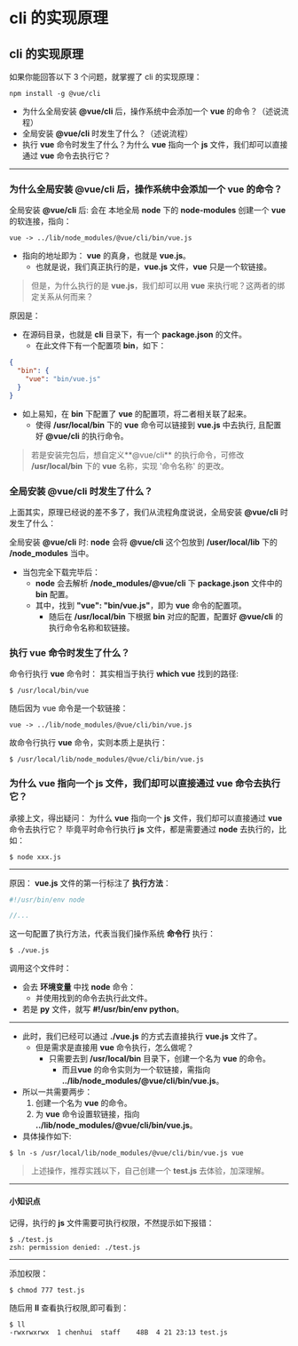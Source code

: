 # cli 的实现原理

## cli 的实现原理

如果你能回答以下 3 个问题，就掌握了 cli 的实现原理：

```
npm install -g @vue/cli
```

- 为什么全局安装 **@vue/cli** 后，操作系统中会添加一个 **vue** 的命令？（述说流程）
- 全局安装 **@vue/cli** 时发生了什么？（述说流程）
- 执行 **vue** 命令时发生了什么？为什么 **vue** 指向一个 **js** 文件，我们却可以直接通过 **vue** 命令去执行它？

---

### 为什么全局安装 **@vue/cli** 后，操作系统中会添加一个 **vue** 的命令？

全局安装 **@vue/cli** 后:
会在 本地全局 **node** 下的 **node-modules** 创建一个 **vue** 的软连接，指向：

```
vue -> ../lib/node_modules/@vue/cli/bin/vue.js
```

- 指向的地址即为： **vue** 的真身，也就是 **vue.js**。
  - 也就是说，我们真正执行的是，**vue.js** 文件，**vue** 只是一个软链接。

> 但是，为什么执行的是 **vue.js**，我们却可以用 **vue** 来执行呢？这两者的绑定关系从何而来？

原因是：

- 在源码目录，也就是 **cli** 目录下，有一个 **package.json** 的文件。
  - 在此文件下有一个配置项 **bin**，如下：

```json
{
  "bin": {
    "vue": "bin/vue.js"
  }
}
```

- 如上易知，在 **bin** 下配置了 **vue** 的配置项，将二者相关联了起来。
  - 使得 **/usr/local/bin** 下的 **vue** 命令可以链接到 **vue.js** 中去执行, 且配置好 **@vue/cli** 的执行命令。

> 若是安装完包后，想自定义**@vue/cli** 的执行命令，可修改 **/usr/local/bin** 下的 **vue** 名称，实现 '命令名称' 的更改。

### 全局安装 **@vue/cli** 时发生了什么？

上面其实，原理已经说的差不多了，我们从流程角度说说，全局安装 **@vue/cli** 时发生了什么：

全局安装 **@vue/cli** 时:
**node** 会将 **@vue/cli** 这个包放到 **/user/local/lib** 下的 **/node_modules** 当中。

- 当包完全下载完毕后：
  - **node** 会去解析 **/node_modules/@vue/cli** 下 **package.json** 文件中的 **bin** 配置。
  - 其中，找到 **"vue": "bin/vue.js"**，即为 **vue** 命令的配置项。
    - 随后在 **/usr/local/bin** 下根据 **bin** 对应的配置，配置好 **@vue/cli** 的执行命令名称和软链接。

### 执行 **vue** 命令时发生了什么？

命令行执行 **vue** 命令时：
其实相当于执行 **which vue** 找到的路径:

```
$ /usr/local/bin/vue
```

随后因为 vue 命令是一个软链接：

```
vue -> ../lib/node_modules/@vue/cli/bin/vue.js
```

故命令行执行 **vue** 命令，实则本质上是执行：

```
$ /usr/local/lib/node_modules/@vue/cli/bin/vue.js
```

### 为什么 **vue** 指向一个 **js** 文件，我们却可以直接通过 **vue** 命令去执行它？

承接上文，得出疑问：
为什么 **vue** 指向一个 **js** 文件，我们却可以直接通过 **vue** 命令去执行它？
毕竟平时命令行执行 **js** 文件，都是需要通过 **node** 去执行的，比如：

```
$ node xxx.js
```

---

原因： **vue.js** 文件的第一行标注了 **执行方法**：

```js
#!/usr/bin/env node

//...
```

这一句配置了执行方法，代表当我们操作系统 **命令行** 执行：

```
$ ./vue.js
```

调用这个文件时：

- 会去 **环境变量** 中找 **node** 命令：
  - 并使用找到的命令去执行此文件。
- 若是 **py** 文件，就写 **#!/usr/bin/env python**。

---

- 此时，我们已经可以通过 **./vue.js** 的方式去直接执行 **vue.js** 文件了。
  - 但是需求是直接用 **vue** 命令执行，怎么做呢？
    - 只需要去到 **/usr/local/bin** 目录下，创建一个名为 **vue** 的命令。
      - 而且**vue** 的命令实则为一个软链接，需指向 **../lib/node_modules/@vue/cli/bin/vue.js**。
- 所以一共需要两步：
  1. 创建一个名为 **vue** 的命令。
  2. 为 **vue** 命令设置软链接，指向 **../lib/node_modules/@vue/cli/bin/vue.js**。
- 具体操作如下:

```
$ ln -s /usr/local/lib/node_modules/@vue/cli/bin/vue.js vue
```

> 上述操作，推荐实践以下，自己创建一个 **test.js** 去体验，加深理解。

---

#### 小知识点

记得，执行的 **js** 文件需要可执行权限，不然提示如下报错：

```
$ ./test.js
zsh: permission denied: ./test.js
```

---

添加权限：

```
$ chmod 777 test.js
```

随后用 **ll** 查看执行权限,即可看到：

```
$ ll
-rwxrwxrwx  1 chenhui  staff    48B  4 21 23:13 test.js
```
